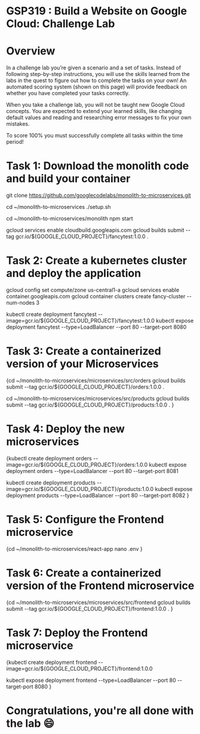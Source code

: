 # GSP319 : Build a Website on Google Cloud: Challenge Lab

# Overview
In a challenge lab you’re given a scenario and a set of tasks. Instead of following step-by-step instructions, you will use the skills learned from the labs in the quest to figure out how to complete the tasks on your own! An automated scoring system (shown on this page) will provide feedback on whether you have completed your tasks correctly.

When you take a challenge lab, you will not be taught new Google Cloud concepts. You are expected to extend your learned skills, like changing default values and reading and researching error messages to fix your own mistakes.

To score 100% you must successfully complete all tasks within the time period!


# Task 1: Download the monolith code and build your container
git clone https://github.com/googlecodelabs/monolith-to-microservices.git

cd ~/monolith-to-microservices
./setup.sh

cd ~/monolith-to-microservices/monolith
npm start

gcloud services enable cloudbuild.googleapis.com
gcloud builds submit --tag gcr.io/${GOOGLE_CLOUD_PROJECT}/fancytest:1.0.0 .


# Task 2: Create a kubernetes cluster and deploy the application
gcloud config set compute/zone us-central1-a
gcloud services enable container.googleapis.com
gcloud container clusters create fancy-cluster --num-nodes 3

kubectl create deployment fancytest --image=gcr.io/${GOOGLE_CLOUD_PROJECT}/fancytest:1.0.0
kubectl expose deployment fancytest --type=LoadBalancer --port 80 --target-port 8080



# Task 3: Create a containerized version of your Microservices
{cd ~/monolith-to-microservices/microservices/src/orders
gcloud builds submit --tag gcr.io/${GOOGLE_CLOUD_PROJECT}/orders:1.0.0 .

cd ~/monolith-to-microservices/microservices/src/products
gcloud builds submit --tag gcr.io/${GOOGLE_CLOUD_PROJECT}/products:1.0.0 .
}

# Task 4: Deploy the new microservices
{kubectl create deployment orders --image=gcr.io/${GOOGLE_CLOUD_PROJECT}/orders:1.0.0
kubectl expose deployment orders --type=LoadBalancer --port 80 --target-port 8081

kubectl create deployment products --image=gcr.io/${GOOGLE_CLOUD_PROJECT}/products:1.0.0
kubectl expose deployment products --type=LoadBalancer --port 80 --target-port 8082
}

# Task 5: Configure the Frontend microservice
{cd ~/monolith-to-microservices/react-app
nano .env
}


# Task 6: Create a containerized version of the Frontend microservice
{cd ~/monolith-to-microservices/microservices/src/frontend
gcloud builds submit --tag gcr.io/${GOOGLE_CLOUD_PROJECT}/frontend:1.0.0 .
}


# Task 7: Deploy the Frontend microservice
{kubectl create deployment frontend --image=gcr.io/${GOOGLE_CLOUD_PROJECT}/frontend:1.0.0

kubectl expose deployment frontend --type=LoadBalancer --port 80 --target-port 8080
}

# Congratulations, you're all done with the lab 😄

 

 
 
 
 
 
 
 
 
